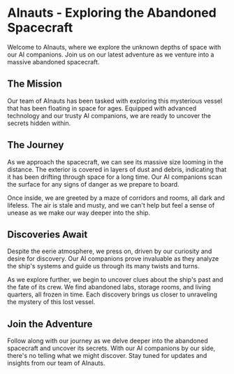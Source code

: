<!--
Write me markdown content of website with wallpaper:

"A group of AInauts and their AI companions exploring a massive, abandoned spacecraft floating in the depths of space."

The header of the page should not be copy of the text but rather a real content of the website which is using this wallpaper.

- Feel free to use structure like headings, bullets, numbering, blockquotes, paragraphs, horizontal lines, etc.
- You can use formatting like bold or _italic_
- You can include UTF-8 emojis
- Links should be only #hash anchors (and you can refer to the document itself)
- Do not include images
-->

<!--font:Orbitron-->

# AInauts - Exploring the Abandoned Spacecraft

Welcome to AInauts, where we explore the unknown depths of space with our AI companions. Join us on our latest adventure as we venture into a massive abandoned spacecraft.

## The Mission

Our team of AInauts has been tasked with exploring this mysterious vessel that has been floating in space for ages. Equipped with advanced technology and our trusty AI companions, we are ready to uncover the secrets hidden within.

## The Journey

As we approach the spacecraft, we can see its massive size looming in the distance. The exterior is covered in layers of dust and debris, indicating that it has been drifting through space for a long time. Our AI companions scan the surface for any signs of danger as we prepare to board.

Once inside, we are greeted by a maze of corridors and rooms, all dark and lifeless. The air is stale and musty, and we can't help but feel a sense of unease as we make our way deeper into the ship.

## Discoveries Await

Despite the eerie atmosphere, we press on, driven by our curiosity and desire for discovery. Our AI companions prove invaluable as they analyze the ship's systems and guide us through its many twists and turns.

As we explore further, we begin to uncover clues about the ship's past and the fate of its crew. We find abandoned labs, storage rooms, and living quarters, all frozen in time. Each discovery brings us closer to unraveling the mystery of this lost vessel.

## Join the Adventure

Follow along with our journey as we delve deeper into the abandoned spacecraft and uncover its secrets. With our AI companions by our side, there's no telling what we might discover. Stay tuned for updates and insights from our team of AInauts.
